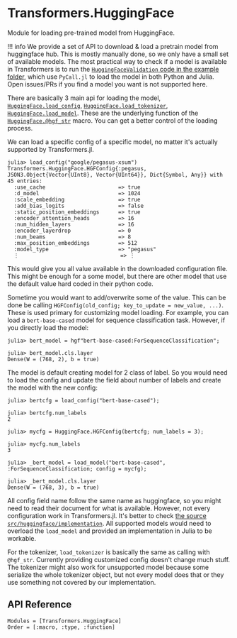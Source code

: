 # Transformers.HuggingFace

Module for loading pre-trained model from HuggingFace.

!!! info
    We provide a set of API to download & load a pretrain model from huggingface hub. This is mostly manually done, so we
     only have a small set of available models. The most practical way to check if a model is available in Transformers
     is to run the [`HuggingFaceValidation` code in the example folder](https://github.com/chengchingwen/Transformers.jl/tree/master/example/HuggingFaceValidation),
     which use `PyCall.jl` to load the model in both Python and Julia. Open issues/PRs if you find a model you want is
	 not supported here.


There are basically 3 main api for loading the model, [`HuggingFace.load_config`](@ref),
[`HuggingFace.load_tokenizer`](@ref), [`HuggingFace.load_model`](@ref). These are the underlying function of
the [`HuggingFace.@hgf_str`](@ref) macro. You can get a better control of the loading process.


We can load a specific config of a specific model, no matter it's actually supported by Transformers.jl.

```julia-repl
julia> load_config("google/pegasus-xsum")
Transformers.HuggingFace.HGFConfig{:pegasus, JSON3.Object{Vector{UInt8}, Vector{UInt64}}, Dict{Symbol, Any}} with 45 entries:
  :use_cache                       => true
  :d_model                         => 1024
  :scale_embedding                 => true
  :add_bias_logits                 => false
  :static_position_embeddings      => true
  :encoder_attention_heads         => 16
  :num_hidden_layers               => 16
  :encoder_layerdrop               => 0
  :num_beams                       => 8
  :max_position_embeddings         => 512
  :model_type                      => "pegasus"
  ⋮                                => ⋮

```

This would give you all value available in the downloaded configuration file. This might be enough for a some model,
 but there are other model that use the default value hard coded in their python code.


Sometime you would want to add/overwrite
 some of the value. This can be done be calling `HGFConfig(old_config; key_to_update = new_value, ...)`. These is used
 primary for customizing model loading. For example, you can load a `bert-base-cased` model for sequence classification
 task. However, if you directly load the model:

```julia-repl
julia> bert_model = hgf"bert-base-cased:ForSequenceClassification";

julia> bert_model.cls.layer
Dense(W = (768, 2), b = true)
```

The model is default creating model for 2 class of label. So you would need to load the config and update the field
 about number of labels and create the model with the new config:

```julia-repl
julia> bertcfg = load_config("bert-base-cased");

julia> bertcfg.num_labels
2

julia> mycfg = HuggingFace.HGFConfig(bertcfg; num_labels = 3);

julia> mycfg.num_labels
3

julia> _bert_model = load_model("bert-base-cased", :ForSequenceClassification; config = mycfg);

julia> _bert_model.cls.layer
Dense(W = (768, 3), b = true)

```

All config field name follow the same name as huggingface, so you might need to read their document for what
 is available. However, not every configuration work in Transformers.jl. It's better to check [the source
 `src/huggingface/implementation`](https://github.com/chengchingwen/Transformers.jl/tree/master/src/huggingface/implementation). All supported models would need to overload the `load_model` and provided an implementation in Julia to be
 workable.


For the tokenizer, `load_tokenizer` is basically the same as calling with `@hgf_str`. Currently providing customized
 config doesn't change much stuff. The tokenizer might also work for unsupported model because some serialize the whole
 tokenizer object, but not every model does that or they use something not covered by our implementation.

## API Reference

```@autodocs
Modules = [Transformers.HuggingFace]
Order = [:macro, :type, :function]
```
